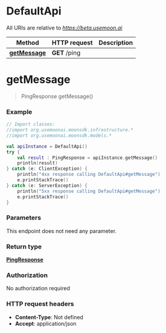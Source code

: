 # DefaultApi

All URIs are relative to *https://beta.usemoon.ai*

Method | HTTP request | Description
------------- | ------------- | -------------
[**getMessage**](DefaultApi.md#getMessage) | **GET** /ping | 


<a id="getMessage"></a>
# **getMessage**
> PingResponse getMessage()



### Example
```kotlin
// Import classes:
//import org.usemoonai.moonsdk.infrastructure.*
//import org.usemoonai.moonsdk.models.*

val apiInstance = DefaultApi()
try {
    val result : PingResponse = apiInstance.getMessage()
    println(result)
} catch (e: ClientException) {
    println("4xx response calling DefaultApi#getMessage")
    e.printStackTrace()
} catch (e: ServerException) {
    println("5xx response calling DefaultApi#getMessage")
    e.printStackTrace()
}
```

### Parameters
This endpoint does not need any parameter.

### Return type

[**PingResponse**](PingResponse.md)

### Authorization

No authorization required

### HTTP request headers

 - **Content-Type**: Not defined
 - **Accept**: application/json

